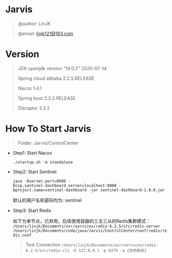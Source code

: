 # Jarvis

> @author: LinJK
>
> @email: linjk121@163.com

# Version

> JDK                  openjdk version "14.0.2" 2020-07-14
>
> Spring cloud alibaba 2.2.5.RELEASE
>
> Nacos                1.4.1
>
> Spring boot          2.3.2.RELEASE
>
> Disruptor            3.3.2

# How To Start Jarvis

> Folder: Jarvis/ControlCenter

- Step1: Start Nacos

    `./startup.sh -m standalone`
    
- Step2: Start Sentinel

    `java -Dserver.port=8080 -Dcsp.sentinel.dashboard.server=localhost:8080 -Dproject.name=sentinel-dashboard -jar sentinel-dashboard-1.8.0.jar`
    
    默认的用户名和密码均为: sentinel
    
- Step3: Start Redis
    
    如下为单节点，已弃用，后续使用容器的三主三从的Redis集群模式：
    `/Users/linjk/Documents/usr/services/redis-6.2.5/src/redis-server /Users/linjk/Documents/code/java/Jarvis/ControlCenter/conf/redis/redis.conf`
    
    > Test Connection
    `/Users/linjk/Documents/usr/services/redis-6.2.5/src/redis-cli -h 127.0.0.1 -p 6379 -a {你的密码}`
    
                                                                                                                                                                                    
                                                                                                                                                                                    